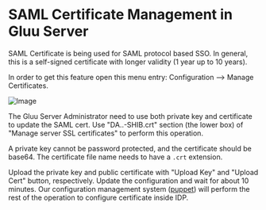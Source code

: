 # SAML Certificate Management in Gluu Server

SAML Certificate is being used for SAML protocol based SSO. In general,
this is a self-signed certificate with longer validity (1 year up to 10
years).

In order to get this feature open this menu entry: Configuration -->
Manage Certificates.

![Image](https://raw.githubusercontent.com/GluuFederation/docs/master/sources/img/oxTrustConfiguration/Manage_SSL_cert.png?raw=true)

The Gluu Server Administrator need to use both private key and
certificate to update the SAML cert. Use "DA..-SHIB.crt" section (the
lower box) of "Manage server SSL certificates" to perform this
operation.

A private key cannot be password protected, and the certificate should
be base64. The certificate file name needs to have a `.crt` extension.

Upload the private key and public certificate with "Upload Key" and
"Upload Cert" button, respectively. Update the configuration and wait
for about 10 minutes. Our configuration management system
([puppet][Puppet]) will perform the rest of the operation to configure
certificate inside IDP.

[puppet]: https://en.wikipedia.org/wiki/Puppet_%28software%29 "Puppet, Wikipedia"

